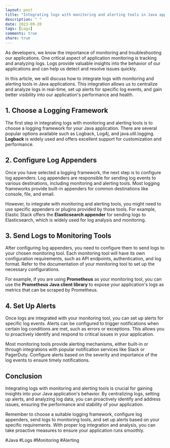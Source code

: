 ```yaml
---
layout: post
title: "Integrating logs with monitoring and alerting tools in Java applications"
description: " "
date: 2023-09-20
tags: [Logs]
comments: true
share: true
---
```


As developers, we know the importance of monitoring and troubleshooting our applications. One critical aspect of application monitoring is tracking and analyzing logs. Logs provide valuable insights into the behavior of our applications and can help us detect and resolve issues quickly.

In this article, we will discuss how to integrate logs with monitoring and alerting tools in Java applications. This integration allows us to centralize and analyze logs in real-time, set up alerts for specific log events, and gain better visibility into our application's performance and health.

## 1. Choose a Logging Framework

The first step in integrating logs with monitoring and alerting tools is to choose a logging framework for your Java application. There are several popular options available such as Logback, Log4j, and java.util.logging. **Logback** is widely used and offers excellent support for customization and performance.

## 2. Configure Log Appenders

Once you have selected a logging framework, the next step is to configure log appenders. Log appenders are responsible for sending log events to various destinations, including monitoring and alerting tools. Most logging frameworks provide built-in appenders for common destinations like console, file, and email.

However, to integrate with monitoring and alerting tools, you might need to use specific appenders or plugins provided by those tools. For example, Elastic Stack offers the **Elasticsearch appender** for sending logs to Elasticsearch, which is widely used for log analysis and monitoring.

## 3. Send Logs to Monitoring Tools

After configuring log appenders, you need to configure them to send logs to your chosen monitoring tool. Each monitoring tool will have its own configuration requirements, such as API endpoints, authentication, and log format. Refer to the documentation of your monitoring tool to set up the necessary configurations.

For example, if you are using **Prometheus** as your monitoring tool, you can use the **Prometheus Java client library** to expose your application's logs as metrics that can be scraped by Prometheus.

## 4. Set Up Alerts

Once logs are integrated with your monitoring tool, you can set up alerts for specific log events. Alerts can be configured to trigger notifications when certain log conditions are met, such as errors or exceptions. This allows you to proactively identify and respond to critical issues in your application.

Most monitoring tools provide alerting mechanisms, either built-in or through integrations with popular notification services like Slack or PagerDuty. Configure alerts based on the severity and importance of the log events to ensure timely notifications.

## Conclusion

Integrating logs with monitoring and alerting tools is crucial for gaining insights into your Java application's behavior. By centralizing logs, setting up alerts, and analyzing log data, you can proactively identify and address issues, ensuring the performance and stability of your application.

Remember to choose a suitable logging framework, configure log appenders, send logs to monitoring tools, and set up alerts based on your specific requirements. With proper log integration and analysis, you can take proactive measures to ensure your application runs smoothly.

#Java #Logs #Monitoring #Alerting